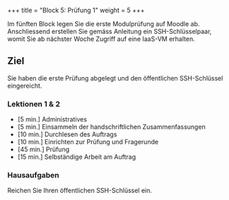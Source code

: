 +++
title = "Block 5: Prüfung 1"
weight = 5
+++

Im fünften Block legen Sie die erste Modulprüfung auf Moodle ab. Anschliessend erstellen Sie gemäss Anleitung ein SSH-Schlüsselpaar, womit Sie ab nächster Woche Zugriff auf eine IaaS-VM erhalten.

## Ziel

Sie haben die erste Prüfung abgelegt und den öffentlichen SSH-Schlüssel eingereicht.

### Lektionen 1 & 2

- [5 min.] Administratives
- [5 min.] Einsammeln der handschriftlichen Zusammenfassungen
- [10 min.] Durchlesen des Auftrags
- [10 min.] Einrichten zur Prüfung und Fragerunde
- [45 min.] Prüfung
- [15 min.] Selbständige Arbeit am Auftrag

### Hausaufgaben

Reichen Sie Ihren öffentlichen SSH-Schlüssel ein.
